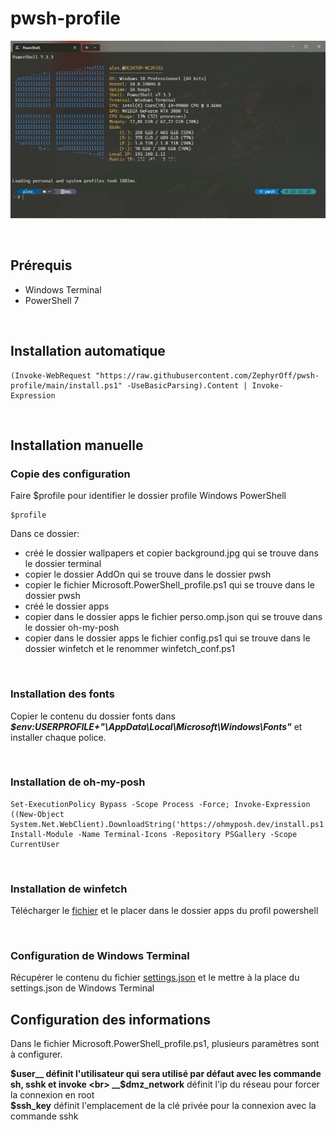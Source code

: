 # pwsh-profile

![This is an image](Capture.jpg)

<br>

## Prérequis
- Windows Terminal
- PowerShell 7

<br>

## Installation automatique

```console
(Invoke-WebRequest "https://raw.githubusercontent.com/ZephyrOff/pwsh-profile/main/install.ps1" -UseBasicParsing).Content | Invoke-Expression
```
<br>

## Installation manuelle

### Copie des configuration

Faire $profile pour identifier le dossier profile Windows PowerShell
```console
$profile
```

Dans ce dossier:
- créé le dossier wallpapers et copier background.jpg qui se trouve dans le dossier terminal
- copier le dossier AddOn qui se trouve dans le dossier pwsh
- copier le fichier Microsoft.PowerShell_profile.ps1 qui se trouve dans le dossier pwsh
- créé le dossier apps
- copier dans le dossier apps le fichier perso.omp.json qui se trouve dans le dossier oh-my-posh
- copier dans le dossier apps le fichier config.ps1 qui se trouve dans le dossier winfetch et le renommer winfetch_conf.ps1

<br>

### Installation des fonts

Copier le contenu du dossier fonts dans __*$env:USERPROFILE+"\AppData\Local\Microsoft\Windows\Fonts\"*__ et installer chaque police.

<br>

### Installation de oh-my-posh

```console
Set-ExecutionPolicy Bypass -Scope Process -Force; Invoke-Expression ((New-Object System.Net.WebClient).DownloadString('https://ohmyposh.dev/install.ps1'))
Install-Module -Name Terminal-Icons -Repository PSGallery -Scope CurrentUser
```

<br>

### Installation de winfetch

Télécharger le [fichier](https://raw.githubusercontent.com/lptstr/winfetch/master/winfetch.ps1) et le placer dans le dossier apps du profil powershell

<br>

### Configuration de Windows Terminal

Récupérer le contenu du fichier [settings.json](https://raw.githubusercontent.com/ZephyrOff/pwsh-profile/main/terminal/settings.json) et le mettre à la place du settings.json de Windows Terminal


## Configuration des informations

Dans le fichier Microsoft.PowerShell_profile.ps1, plusieurs paramètres sont à configurer.

__$user__ définit l'utilisateur qui sera utilisé par défaut avec les commande sh, sshk et invoke
<br>
__$dmz_network__ définit l'ip du réseau pour forcer la connexion en root
<br>
__$ssh_key__ définit l'emplacement de la clé privée pour la connexion avec la commande sshk
